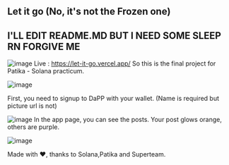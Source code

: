 ## Let it go (No, it's not the Frozen one)
## I'LL EDIT README.MD BUT I NEED SOME SLEEP RN FORGIVE ME
![image](https://user-images.githubusercontent.com/79616834/215003942-9339af3e-2bae-495f-adc0-b58baefdd782.png)
Live : https://let-it-go.vercel.app/
So this is the final project for Patika - Solana practicum.


![image](https://user-images.githubusercontent.com/79616834/215004567-c11e36df-d9db-4a91-befc-05e2738f91a1.png)

First, you need to signup to DaPP with your wallet. (Name is required but picture url is not)


![image](https://user-images.githubusercontent.com/79616834/215005150-80d1fdc3-e283-41d1-b1c7-02bf85887262.png)
In the app page, you can see the posts. Your post glows orange, others are purple.

![image](https://user-images.githubusercontent.com/79616834/215013147-8404fa90-7ebe-4c1b-b1da-95e484a3a855.png)

Made with :heart:, thanks to Solana,Patika and Superteam.
